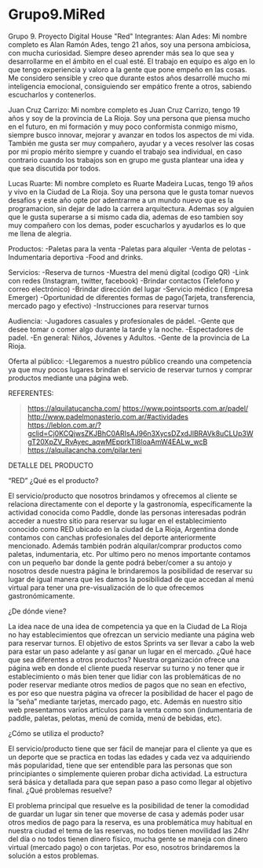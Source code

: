 # Grupo9.MiRed
Grupo 9. Proyecto Digital House "Red"
Integrantes: 
Alan Ades: Mi nombre completo es Alan Ramón Ades, tengo 21 años, soy una persona ambiciosa, con mucha curiosidad. Siempre deseo aprender más sea lo que sea y desarrollarme en el ámbito en el cual esté. El trabajo en equipo es algo en lo que tengo experiencia y valoro a la gente que pone empeño en las cosas. Me considero sensible y creo que durante estos años desarrollé mucho mi inteligencia emocional, consiguiendo ser empático frente a otros, sabiendo escucharlos y contenerlos.

Juan Cruz Carrizo: Mi nombre completo es Juan Cruz Carrizo, tengo 19 años y soy de la provincia de La Rioja. Soy una persona que piensa mucho en el futuro, en mi formación y muy poco conformista conmigo mismo, siempre busco innovar, mejorar y avanzar en todos los aspectos de mi vida. También me gusta ser muy compañero, ayudar y a veces resolver las cosas por mi propio mérito siempre y cuando el trabajo sea individual, en caso contrario cuando los trabajos son en grupo me gusta plantear una idea y que sea discutida por todos.

Lucas Ruarte: Mi nombre completo es Ruarte Madeira Lucas, tengo 19 años y vivo en la Ciudad de La Rioja. Soy una persona que le gusta tomar nuevos desafios y este año opte por adentrarme a un mundo nuevo que es la programacion, sin dejar de lado la carrera arquitectura. Ademas soy alguien que le gusta superarse a si mismo cada dia, ademas de eso tambien soy muy compañero con los demas, poder escucharlos y ayudarlos es lo que me llena de alegria.  

Productos:
-Paletas para la venta
-Paletas para alquiler
-Venta de pelotas
-Indumentaria deportiva
-Food and drinks.

Servicios: 
-Reserva de turnos
-Muestra del menú digital (codigo QR)
-Link con redes (Instagram, twitter, facebook)
-Brindar contactos (Telefono y correo electrónico)
-Brindar dirección del lugar
-Servicio médico ( Empresa Emerger)
-Oportunidad de diferentes formas de pago(Tarjeta, transferencia, mercado pago y efectivo)
-Instrucciones para reservar turnos

Audiencia:
-Jugadores casuales y profesionales de pádel.
-Gente que desee tomar o comer algo durante la tarde y la noche.
-Espectadores de padel. 
-En general: Niños, Jóvenes y Adultos. 
-Gente de la provincia de La Rioja.

Oferta al público: 
-Llegaremos a nuestro público creando una competencia ya que muy pocos lugares brindan el servicio de reservar turnos y comprar productos mediante una página web.

REFERENTES:
>https://alquilatucancha.com/
> https://www.pointsports.com.ar/padel/
> http://www.padelmonasterio.com.ar/#actividades
>https://leblon.com.ar/?gclid=Cj0KCQjwsZKJBhC0ARIsAJ96n3XycsDZxdJlBRAVk8uCLUp3WgT20XpZV_RvAyec_aqwMEpprkTl8loaAmW4EALw_wcB
> https://alquilacancha.com/pilar.teni



DETALLE DEL PRODUCTO

“RED” 
¿Qué es el producto?
 
 El servicio/producto que nosotros brindamos y ofrecemos al cliente se relaciona directamente con el deporte y la gastronomía, específicamente la actividad conocida como Paddle, donde las personas interesadas podrán acceder a nuestro sitio para reservar su lugar en el establecimiento conocido como RED ubicado en la ciudad de La Rioja, Argentina donde contamos con canchas profesionales del deporte anteriormente mencionado. Además también podrán alquilar/comprar productos como paletas, indumentaria, etc. Por ultimo pero no menos importante contamos con un pequeño bar donde la gente podrá beber/comer a su antojo y nosotros desde nuestra página le brindaremos la posibilidad de reservar su lugar de igual manera que les damos la posibilidad de que accedan al menú virtual para tener una pre-visualización de lo que ofrecemos gastronómicamente.
 
¿De dónde viene? 

La idea nace de una idea de competencia ya que en la Ciudad de La Rioja no hay establecimientos que ofrezcan un servicio mediante una página web para reservar turnos. El objetivo de estos Sprints va ser llevar a cabo la web para estar un paso adelante y así ganar un lugar en el mercado. 
¿Qué hace que sea diferentes a otros productos? 
Nuestra organización ofrece una página web en donde el cliente pueda reservar su turno y no tener que ir establecimiento o más bien tener que lidiar con las problemáticas de no poder reservar mediante otros medios de pagos que no sean en efectivo, es por eso que nuestra página va ofrecer la posibilidad de hacer el pago de la “seña” mediante tarjetas, mercado pago, etc. Además en nuestro sitio web presentamos varios artículos para la venta como son (indumentaria de paddle, paletas, pelotas, menú de comida, menú de bebidas, etc). 

¿Cómo se utiliza el producto? 

El servicio/producto tiene que ser fácil de manejar para el cliente ya que es un deporte que se practica en todas las edades y cada vez va adquiriendo más popularidad, tiene que ser entendible para las personas que son principiantes o simplemente quieren probar dicha actividad. La estructura será básica y detallada para que sepan paso a paso como llegar al objetivo final.
¿Qué problemas resuelve? 

El problema principal que resuelve es la posibilidad de tener la comodidad de guardar un lugar sin tener que moverse de casa y además poder usar otros medios de pago para la reserva, es una problemática muy habitual en nuestra ciudad el tema de las reservas, no todos tienen movilidad las 24hr del día o no todos tienen dinero físico, mucha gente se maneja con dinero virtual (mercado pago) o con tarjetas. Por eso, nosotros brindaremos la solución a estos problemas.


